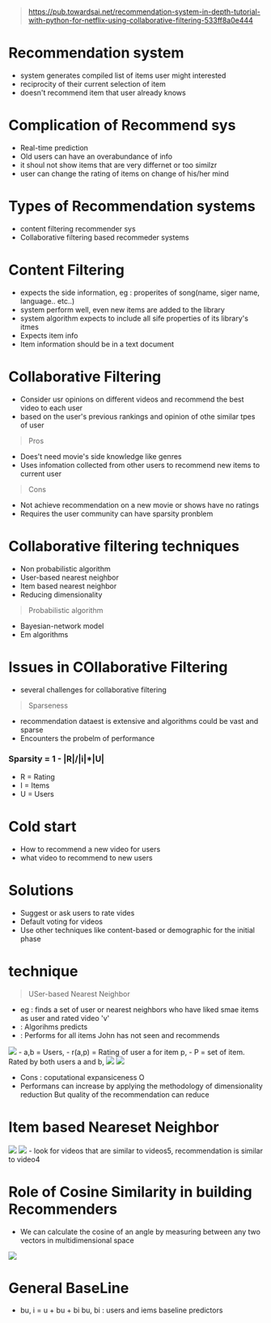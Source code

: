 >  https://pub.towardsai.net/recommendation-system-in-depth-tutorial-with-python-for-netflix-using-collaborative-filtering-533ff8a0e444

# Recommendation system
- system generates compiled list of items user might interested
- reciprocity of their current selection of item
- doesn't recommend item that user already knows

# Complication of Recommend sys

- Real-time prediction
- Old users can have an overabundance of info
- it shoul not show items that are very differnet or too similzr
- user can change the rating of items on change of his/her mind

# Types of Recommendation systems

- content filtering recommender sys
- Collaborative filtering based recommeder systems


# Content Filtering

- expects the side information, eg : properites of song(name, siger name, language.. etc..)
- system perform well, even new items are added to the library
- system algorithm expects to include all sife properties of its library's itmes
- Expects item info
- Item information should be in a text document 


# Collaborative Filtering

- Consider usr opinions on different videos and recommend the best video to each user
- based on the user's previous rankings and opinion of othe similar tpes of user 
> Pros
- Does't need movie's side knowledge like genres
- Uses infomation collected from other users to recommend new items to current user
> Cons
- Not achieve recommendation on a new movie or shows have no ratings
- Requires the user community can have sparsity pronblem

# Collaborative filtering techniques

- Non probabilistic algorithm
- User-based nearest neighbor
- Item based nearest neighbor
- Reducing dimensionality

> Probabilistic algorithm
- Bayesian-network model
- Em algorithms

# Issues in COllaborative Filtering
- several challenges for collaborative filtering
> Sparseness
- recommendation dataest is extensive and algorithms could be vast and sparse 
- Encounters the probelm of performance
### Sparsity = 1 - |R|/|i|*|U|
- R = Rating
- I = Items
- U = Users

# Cold start 
- How to recommend a new video for users
- what video to recommend to new users

# Solutions 
- Suggest or ask users to rate vides
- Default voting for videos
- Use other techniques like content-based or demographic for the initial phase

# technique
> USer-based Nearest Neighbor
- eg : finds a set of user or nearest neighbors who have liked smae items as user and rated video 'v'
-    : Algorihms predicts
-    : Performs for all items John has not seen and recommends

<img src='https://miro.medium.com/max/607/0*oxYZH7BYScjHHGeQ.png'>
- a,b = Users,
- r(a,p) = Rating of user a for item p,  
- P = set of item. Rated by both users a and b,

<img src='https://miro.medium.com/max/700/0*R_f6Kd-xjbZ1Vn9C.png'>

<img src='https://miro.medium.com/max/577/0*B7WsiPjWBAalw8Gd.png'>


- Cons : coputational expansiceness O 
- Performans can increase by applying the methodology of dimensionality reduction But quality of the recommendation can reduce

# Item based Neareset Neighbor
<img src='https://miro.medium.com/max/700/0*0XhX_-V0b3yQ-Due.png'>
<img src='https://miro.medium.com/max/700/0*ljZYLDCME01Q-Y-f.png'>
- look for videos that are similar to videos5, recommendation is similar to video4 

# Role of Cosine Similarity in building Recommenders
- We can calculate the cosine of an angle by measuring between any two vectors in multidimensional space
<img src='https://miro.medium.com/max/700/0*wmRdOpJ0JglMy2zx'>

# General BaseLine
- bu, i = u + bu + bi
bu, bi : users and iems baseline predictors


